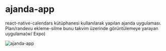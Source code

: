 # ajanda-app
react-native-calendars kütüphanesi kullanılarak yapılan ajanda uygulaması. Plan/randevu ekleme-silme bunu takvim üzerinde görüntülemeye yarayan uygulama(w/ Expo)



![ajanda-app](https://user-images.githubusercontent.com/40762090/110319534-17b55280-8020-11eb-9268-7f3a3c678577.gif)

